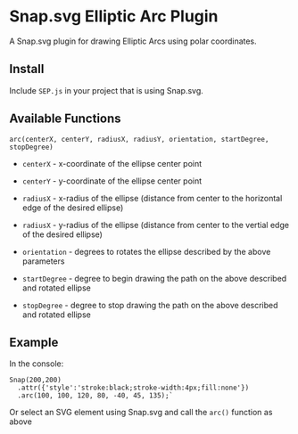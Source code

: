 Snap.svg Elliptic Arc Plugin
============================

A Snap.svg plugin for drawing Elliptic Arcs using polar coordinates.

Install
-------

Include `SEP.js` in your project that is using Snap.svg.

Available Functions
-------------------

`arc(centerX, centerY, radiusX, radiusY, orientation, startDegree, stopDegree)`

 * `centerX` - x-coordinate of the ellipse center point

 * `centerY` - y-coordinate of the ellipse center point

 * `radiusX` - x-radius of the ellipse (distance from center to the horizontal edge of the desired ellipse)

 * `radiusX` - y-radius of the ellipse (distance from center to the vertial edge of the desired ellipse)

 * `orientation` - degrees to rotates the ellipse described by the above parameters

 * `startDegree` - degree to begin drawing the path on the above described and rotated ellipse  

 * `stopDegree` - degree to stop drawing the path on the above described and rotated ellipse  


Example
-------

In the console:

    Snap(200,200)
      .attr({'style':'stroke:black;stroke-width:4px;fill:none'})
      .arc(100, 100, 120, 80, -40, 45, 135);`

Or select an SVG element using Snap.svg and call the `arc()` function as above